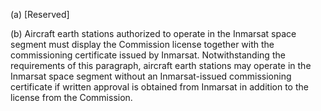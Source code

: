 (a) [Reserved]
              

(b) Aircraft earth stations authorized to operate in the Inmarsat space segment must display the Commission license together with the commissioning certificate issued by Inmarsat. Notwithstanding the requirements of this paragraph, aircraft earth stations may operate in the Inmarsat space segment without an Inmarsat-issued commissioning certificate if written approval is obtained from Inmarsat in addition to the license from the Commission.

